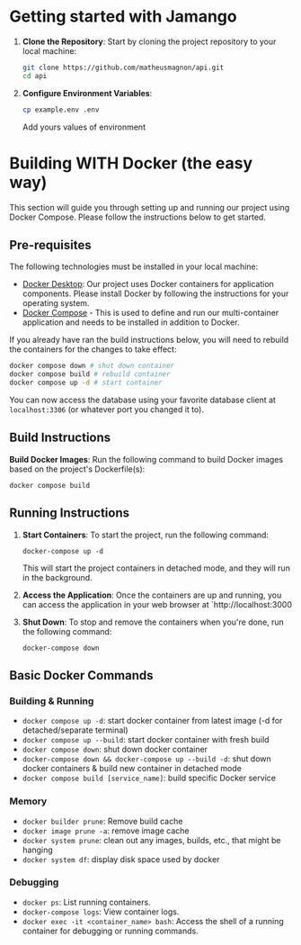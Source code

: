 # Getting started with Jamango

1. **Clone the Repository**: Start by cloning the project repository to your local machine:

    ```bash
    git clone https://github.com/matheusmagnon/api.git
    cd api
    ```

2. **Configure Environment Variables**:

    ```bash
    cp example.env .env
    ```
    Add yours values of environment


# Building WITH Docker (the easy way)
This section will guide you through setting up and running our project using Docker Compose. Please follow the instructions below to get started.

## Pre-requisites
The following technologies must be installed in your local machine:
- [Docker Desktop](https://docs.docker.com/get-docker/): Our project uses Docker containers for application components. Please install Docker by following the instructions for your operating system.
- [Docker Compose](https://docs.docker.com/compose/install/) - This is used to define and run our multi-container application and needs to be installed in addition to Docker.

If you already have ran the build instructions below, you will need to rebuild the containers for the changes to take effect:

```bash
docker compose down # shut down container
docker compose build # rebuild container
docker compose up -d # start container
```

You can now access the database using your favorite database client at `localhost:3306` (or whatever port you changed it to).

## Build Instructions

**Build Docker Images**: Run the following command to build Docker images based on the project's Dockerfile(s):

`docker compose build`

## Running Instructions

1. **Start Containers**: To start the project, run the following command:

    `docker-compose up -d`

   This will start the project containers in detached mode, and they will run in the background.

2. **Access the Application**: Once the containers are up and running, you can access the application in your web browser at `http://localhost:3000

3. **Shut Down**: To stop and remove the containers when you're done, run the following command:

    `docker-compose down`

## Basic Docker Commands
### Building & Running
- `docker compose up -d`: start docker container from latest image (-d for detached/separate terminal)
- `docker compose up --build`: start docker container with fresh build
- `docker compose down`: shut down docker container
- `docker-compose down && docker-compose up --build -d`: shut down docker containers & build new container in detached mode
- `docker compose build [service_name]`: build specific Docker service
### Memory
- `docker builder prune`: Remove build cache
- `docker image prune -a`: remove image cache
- `docker system prune`: clean out any images, builds, etc., that might be hanging
- `docker system df`: display disk space used by docker
### Debugging
- `docker ps`: List running containers.
- `docker-compose logs`: View container logs.
- `docker exec -it <container_name> bash`: Access the shell of a running container for debugging or running commands.


<!-- 
## Test

```bash
# unit tests
$ npm run test

# e2e tests
$ npm run test:e2e

# test coverage
$ npm run test:cov
``` -->